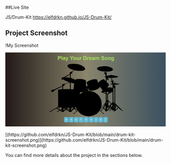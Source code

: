 ##Live Site

JS/Drum-Kit  https://elfdrkn.github.io/JS-Drum-Kit/

## Project Screenshot

!My Screenshot
<p align="left"> <img src="https://github.com/elfdrkn/JS-Drum-Kit/blob/main/drum-kit-screenshot.png" alt="screenshot" /> </p>
[(https://github.com/elfdrkn/JS-Drum-Kit/blob/main/drum-kit-screenshot.png)](https://github.com/elfdrkn/JS-Drum-Kit/blob/main/drum-kit-screenshot.png)

You can find more details about the project in the sections below.

